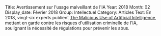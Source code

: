 Title: Avertissement sur l'usage malveillant de l'IA
Year: 2018
Month: 02
Display_date: Février 2018
Group: Intellectuel
Category: Articles
Text: En 2018, vingt-six experts publient <a href="https://arxiv.org/pdf/1802.07228" target="_blank">The Malicious Use of Artificial Intelligence</a>, mettant en garde contre les risques d'utilisation criminelle de l'IA, soulignant la nécessité de régulations pour prévenir les abus.